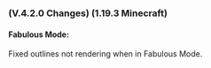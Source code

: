 ### **(V.4.2.0 Changes) (1.19.3 Minecraft)**

#### Fabulous Mode:
Fixed outlines not rendering when in Fabulous Mode.